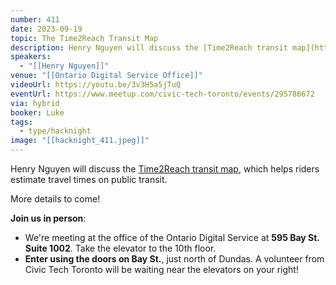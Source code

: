 ```yaml
---
number: 411
date: 2023-09-19
topic: The Time2Reach Transit Map
description: Henry Nguyen will discuss the [Time2Reach transit map](https://map.henryn.ca/), which helps riders estimate travel times on public transit.
speakers:
  - "[[Henry Nguyen]]"
venue: "[[Ontario Digital Service Office]]"
videoUrl: https://youtu.be/3v3H5a5jTuQ
eventUrl: https://www.meetup.com/civic-tech-toronto/events/295786672
via: hybrid
booker: Luke
tags:
  - type/hacknight
image: "[[hacknight_411.jpeg]]"
---
```


Henry Nguyen will discuss the [Time2Reach transit map](https://map.henryn.ca/), which helps riders estimate travel times on public transit.

More details to come!

**Join us in person**:

* We're meeting at the office of the Ontario Digital Service at **595 Bay St. Suite 1002**. Take the elevator to the 10th floor.
* **Enter using the doors on Bay St.**, just north of Dundas. A volunteer from Civic Tech Toronto will be waiting near the elevators on your right!
